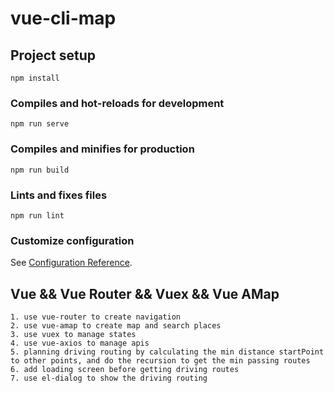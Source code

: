 # vue-cli-map

## Project setup
```
npm install
```

### Compiles and hot-reloads for development
```
npm run serve
```

### Compiles and minifies for production
```
npm run build
```

### Lints and fixes files
```
npm run lint
```

### Customize configuration
See [Configuration Reference](https://cli.vuejs.org/config/).


## Vue && Vue Router && Vuex && Vue AMap
```
1. use vue-router to create navigation
2. use vue-amap to create map and search places
3. use vuex to manage states
4. use vue-axios to manage apis
5. planning driving routing by calculating the min distance startPoint to other points, and do the recursion to get the min passing routes
6. add loading screen before getting driving routes
7. use el-dialog to show the driving routing
```
